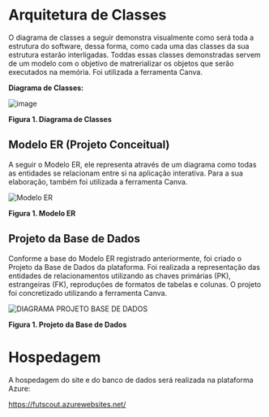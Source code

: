 # Arquitetura de Classes

O diagrama de classes a seguir demonstra visualmente como será toda a estrutura do software, dessa forma, como cada uma das classes da sua estrutura estarão interligadas. 
Toddas essas classes demonstradas servem de um modelo com o objetivo de matrerializar os objetos que serão executados na memória.
Foi utilizada a ferramenta Canva.

**Diagrama de Classes:**


![image](https://github.com/ICEI-PUC-Minas-PMV-ADS/pmv-ads-2023-2-e2-proj-int-t1-time2-futebol/assets/128739177/e32a4a0c-438a-4645-b9fc-b79bfdf608a3)

**Figura 1. Diagrama de Classes**



## Modelo ER (Projeto Conceitual)

A seguir o Modelo ER, ele representa através de um diagrama como todas as entidades se relacionam entre si na aplicação interativa. Para a sua elaboração, também foi utilizada a ferramenta Canva.

![Modelo ER](https://github.com/ICEI-PUC-Minas-PMV-ADS/pmv-ads-2023-2-e2-proj-int-t1-time2-futebol/assets/126628545/e91aeaf8-617f-4020-b161-043ed3663809) 

**Figura 1. Modelo ER**



## Projeto da Base de Dados

Conforme a base do Modelo ER registrado anteriormente, foi criado o Projeto da Base de Dados da plataforma.
Foi realizada a representação das entidades de relacionamentos utilizando as chaves primárias (PK), estrangeiras (FK), reproduções de formatos de tabelas e colunas.
O projeto foi concretizado utilizando a ferramenta Canva.

![DIAGRAMA PROJETO BASE DE DADOS](https://github.com/ICEI-PUC-Minas-PMV-ADS/pmv-ads-2023-2-e2-proj-int-t1-time2-futebol/assets/126628545/76dbaf1b-8469-4c53-a3c0-f8e27a35f3d9)

**Figura 1. Projeto da Base de Dados**

# Hospedagem

A hospedagem do site e do banco de dados será realizada na plataforma Azure:

https://futscout.azurewebsites.net/




